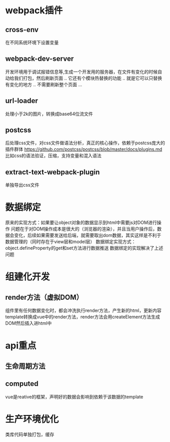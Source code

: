# webpack插件

## cross-env
在不同系统环境下设置变量

## webpack-dev-server
开发环境用于调试报错信息等,生成一个开发用的服务器，在文件有变化的时候自动给我们打包，然后刷新页面 .. 它还有个模块热替换的功能 .. 就是它可以只替换有变化的地方 .. 不需要刷新整个页面 ... 

## url-loader
处理小于2k的图片，转换成base64位流文件

## postcss
后处理css文件，对css文件做语法分析，真正的核心操作，依赖于postcss庞大的插件群体
https://github.com/postcss/postcss/blob/master/docs/plugins.md
比如css的语法验证，压缩，支持变量和混入语法

## extract-text-webpack-plugin
单独导出css文件

# 数据绑定
原来的实现方式：如果要让object对象的数据显示到html中需要js对DOM进行操作
问题在于对DOM操作成本是很大的（浏览器的渲染），并且当用户操作后，数据会变化，后续如果需要发送给后端，就需要取出dom数据，其实这样是不利于数据管理的（同时存在于view层和model层）
数据绑定实现方式：object.defineProperty的get和set方法进行数据推送
数据绑定的实现解决了上述问题


# 组建化开发

## render方法（虚拟DOM）
组件里有任何数据变化时，都会冲洗执行render方法，产生新的html，更新内容
template转换成vue中的render方法，render方法会用createElement方法生成DOM然后插入进html中


# api重点
## 生命周期方法

## computed
vue是reative的框架，声明好的数据会影响到依赖于该数据的template


# 生产环境优化
类库代码单独打包，缓存


